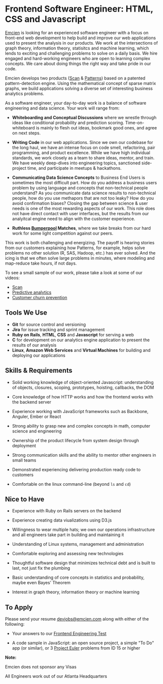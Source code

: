 # Frontend Software Engineer: HTML, CSS and Javascript

[Emcien](http://emcien.com/) is looking for an experienced software engineer
with a focus on front-end web development to help build and improve our web
applications used to present the analysis in our products. We work at the
intersections of graph theory, information theory, statisitcs and machine
learning, which lends to exciting and challenging problems to solve on a daily
basis. We hire engaged and hard-working engineers who are open to learning
complex concepts. We care about doing things the right way and take pride in
our code.

Emcien develops two products ([Scan](http://emcien.com/scan/) &
[Patterns](http://emcien.com/patterns/)) based on a patented pattern-detection
engine. Using the mathematical concept of sparse matrix graphs, we build
applications solving a diverse set of interesting business analytics problems.

As a software engineer, your day-to-day work is a balance of software
engineering and data science. Your work will range from:

* **Whiteboarding and Conceptual Discussions** where we wrestle through ideas
  like conditional probability and prediction scoring. Time-on-whiteboard is
  mainly to flesh out ideas, bookmark good ones, and agree on next steps.

* **Writing Code** in our web applications. Since we own our codebase for the
  long haul, we have an intense focus on code smell, refactoring, pair
  programming, and product excellence. While we have high individual standards,
  we work closely as a team to share ideas, mentor, and train. We have weekly
  deep-dives into engineering topics, sanctioned side-project time, and
  participate in meetups & hackathons.

* **Communicating Data Science Concepts** to Business End Users is sometimes
  the most difficult part. How do you address a business users problem by using
  language and concepts that non-technical people understand? As you
  communicate data science results to non-technical people, how do you use
  methapors that are not too leaky? How do you avoid confirmation biases?
  Closing the gap between science & user needs is one of the most rewarding
  aspects of our work. This role does not have direct contact with user
  interfaces, but the results from our analyitcal engine need to align with the
  customer experience.

* **Ruthless [Bumperpool](https://en.wikipedia.org/wiki/Bumper_pool) Matches**,
  where we take breaks from our hard work for some light competition against
  our peers.

This work is both challenging and energizing. The payoff is hearing stories
from our customers explaining how Patterns, for example, helps solve problems
no other solution (R, SAS, Hadoop, etc.) has ever solved. And the icing is that
we often solve large problems in minutes, where modeling and map-reduce take
hours, if not days.

To see a small sample of our work, please take a look at some of our videos:

  * [Scan](https://www.youtube.com/watch?v=na4RSwQT_DQ)
  * [Predictive analytics](https://www.youtube.com/watch?v=7kI9LEHMFbU)
  * [Customer churn prevention](https://www.youtube.com/watch?v=NywaC0EBAh8)


## Tools We Use

* **Git** for source control and versioning
* **Jira** for issue tracking and sprint management
* **Ruby on Rails**, **HTML**, **CSS** and **Javascript** for serving a web
* **C** for development on our analytics engine
  application to present the results of our analysis
* **Linux**, **Amazon Web Services** and **Virtual Machines** for building
  and deploying our applications


## Skills & Requirements

* Solid working knowledge of object-oriented Javascript: understanding of
  objects, closures, scoping, prototypes, hoisting, callbacks, the DOM

* Core knowledge of how HTTP works and how the frontend works with the backend
  server

* Experience working with JavaScript frameworks such as Backbone, Anguler,
  Ember or React

* Strong ability to grasp new and complex concepts in math, computer science
  and engineering

* Ownership of the product lifecycle from system design through deployment

* Strong communication skills and the ability to mentor other engineers in
  small teams

* Demonstrated experiencing delivering production ready code to customers

* Comfortable on the linux command-line (beyond `ls` and `cd`)


## Nice to Have

* Experience with Ruby on Rails servers on the backend

* Experience creating data viualizations using D3.js

* Willingness to wear multiple hats; we own our operations infrastructure
  and all engineers take part in building and maintaining it

* Understanding of Linux systems, management and administration

* Comfortable exploring and assessing new technologies

* Thoughtful software design that minimizes technical debt and is built to
  last, not just fix the plumbing

* Basic understanding of core concepts in statistics and probability, maybe
  even Bayes' Theorem

* Interest in graph theory, information theory or machine learning


## To Apply

Please send your resume [devjobs@emcien.com](mailto:devjobs@emcien.com) along
with either of the following:

* Your answers to our [Frontend Engineering Test](https://github.com/emcien/jobs/blob/master/tests/frontend_test.md)

* A code sample in JavaScript: an open source project, a simple "To Do"
  app (or similar), or 3 [Project Euler](https://projecteuler.net/) problems
  from ID 15 or higher

**Note:**

Emcien does not sponsor any Visas

All Engineers work out of our Atlanta Headquarters
